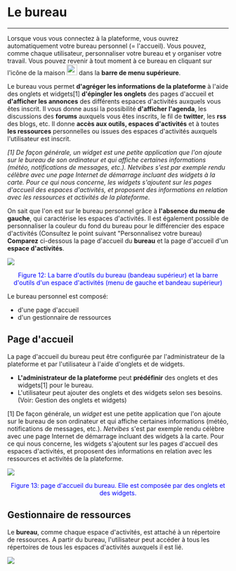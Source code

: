 
# Le bureau

---
Lorsque vous vous connectez à la plateforme, vous ouvrez automatiquement votre bureau personnel (= l'accueil). Vous pouvez, comme chaque utilisateur, personnaliser votre bureau et y organiser votre travail. Vous pouvez revenir à tout moment à ce bureau en cliquant sur l'icône de la  maison <img style="max-width: 100%" src="http://www.claroline.net/uploads/custom/images/1401.png" width="24" height="24"> dans la **barre de menu supérieure**.

Le bureau vous permet **d'agréger les informations de la plateforme** à l'aide des onglets et widgets[1] **d'épingler les onglets** des pages d'accueil et **d'afficher les annonces** des différents espaces d'activités auxquels vous êtes inscrit. Il vous donne aussi la possibilité **d'afficher l'agenda**, les discussions des **forums** auxquels vous êtes inscrits, le fil de **twitter**, les **rss** des blogs, etc.
Il donne **accès aux outils, espaces d'activités** et à toutes **les ressources** personnelles ou issues des espaces d'activités auxquels l'utilisateur est inscrit.

*[1] De façon générale, un widget est une petite application que l'on ajoute sur le bureau de son ordinateur et qui affiche certaines informations (météo, notifications de messages, etc.). Netvibes s'est par exemple rendu célèbre avec une page Internet de démarrage incluant des widgets à la carte.
Pour ce qui nous concerne, les widgets s'ajoutent sur les pages d'accueil des espaces d'activités, et proposent des informations en relation avec les ressources et activités de la plateforme.*

On sait que l'on est sur le bureau personnel grâce à **l'absence du menu de gauche**, qui caractérise les espaces d'activités.
Il est également possible de personnaliser la couleur du fond du bureau pour le différencier des espace d'activités (Consultez le point suivant "Personnalisez votre bureau)
**Comparez** ci-dessous la page d'accueil du **bureau** et la page d'accueil d'un **espace d'activités**.

![](http://www.claroline.net/uploads/custom/images/1779.png)
<p style="text-align: center; color: blue">Figure 12: La barre d'outils du bureau (bandeau supérieur) et la barre d'outils d'un espace d'activités (menu de gauche et bandeau supérieur)</p>

Le bureau personnel est composé:

* d'une page d'accueil
* d'un gestionnaire de ressources

## Page d'accueil


La page d'accueil du bureau peut être configurée par l'administrateur de la plateforme et par l'utilisateur à l'aide d'onglets et de widgets.
* **L'administrateur de la plateforme** peut **prédéfinir** des onglets et des widgets[1] pour le bureau.
* L'utilisateur peut ajouter des onglets et des widgets selon ses besoins. (Voir: Gestion des onglets et widgets)


[1] De façon générale, un *widget* est une petite application que l'on ajoute sur le bureau de son ordinateur et qui affiche certaines informations (météo, notifications de messages, etc.). *Netvibes* s'est par exemple rendu célèbre avec une page Internet de démarrage incluant des widgets à la carte.
Pour ce qui nous concerne, les widgets s'ajoutent sur les pages d'accueil des espaces d'activités, et proposent des informations en relation avec les ressources et activités de la plateforme.

![](http://www.claroline.net/uploads/custom/images/1780.png)

<p style="text-align: center; color: blue">Figure 13: page d'accueil du bureau. Elle est composée par des onglets et des widgets.</p>


## Gestionnaire de ressources


Le **bureau**, comme chaque espace d'activités, est attaché à un répertoire de ressources. A partir du bureau, l'utilisateur peut accéder à tous les répertoires de tous les espaces d'activités auxquels il est lié.

![](http://www.claroline.net/uploads/custom/images/1781.png)



